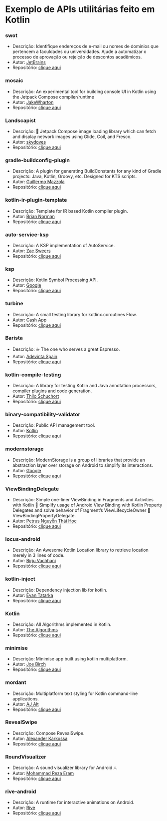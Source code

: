 # Exemplo de APIs utilitárias feito em Kotlin

### swot

* Descrição: Identifique endereços de e-mail ou nomes de domínios que pertencem a faculdades ou universidades. 
             Ajude a automatizar o processo de aprovação ou rejeição de descontos acadêmicos.
* Autor: [JetBrains](https://github.com/JetBrains)
* Repositório: [clique aqui](https://github.com/JetBrains/swot)

### mosaic

* Descrição: An experimental tool for building console UI in Kotlin using the Jetpack Compose compiler/runtime
* Autor: [JakeWharton](https://github.com/JakeWharton)
* Repositório: [clique aqui](https://github.com/JakeWharton/mosaic)

### Landscapist

* Descrição: 🍂 Jetpack Compose image loading library which can fetch and display network images using Glide, Coil, and Fresco.
* Autor: [skydoves](https://github.com/skydoves)
* Repositório: [clique aqui](https://github.com/skydoves/Landscapist)

### gradle-buildconfig-plugin

* Descrição: A plugin for generating BuildConstants for any kind of Gradle projects: Java, Kotlin, Groovy, etc. Designed for KTS scripts.
* Autor: [Guillermo Mazzola](https://github.com/gmazzo)
* Repositório: [clique aqui](https://github.com/gmazzo/gradle-buildconfig-plugin)

### kotlin-ir-plugin-template

* Descrição: Template for IR based Kotlin compiler plugin.
* Autor: [Brian Norman](https://github.com/bnorm)
* Repositório: [clique aqui](https://github.com/bnorm/kotlin-ir-plugin-template)

### auto-service-ksp

* Descrição: A KSP implementation of AutoService.
* Autor: [Zac Sweers](https://github.com/ZacSweers)
* Repositório: [clique aqui](https://github.com/ZacSweers/auto-service-ksp)

### ksp

* Descrição: Kotlin Symbol Processing API.
* Autor: [Google](https://github.com/google)
* Repositório: [clique aqui](https://github.com/google/ksp)

### turbine

* Descrição: A small testing library for kotlinx.coroutines Flow.
* Autor: [Cash App](https://github.com/cashapp)
* Repositório: [clique aqui](https://github.com/cashapp/turbine)

### Barista

* Descrição: ☕ The one who serves a great Espresso.
* Autor: [Adevinta Spain](https://github.com/AdevintaSpain)
* Repositório: [clique aqui](https://github.com/AdevintaSpain/Barista)

### kotlin-compile-testing

* Descrição: A library for testing Kotlin and Java annotation processors, compiler plugins and code generation.
* Autor: [Thilo Schuchort](https://github.com/tschuchortdev)
* Repositório: [clique aqui](https://github.com/tschuchortdev/kotlin-compile-testing)

### binary-compatibility-validator

* Descrição: Public API management tool.
* Autor: [Kotlin](https://github.com/Kotlin)
* Repositório: [clique aqui](https://github.com/Kotlin/binary-compatibility-validator)

### modernstorage

* Descrição: ModernStorage is a group of libraries that provide an abstraction layer over storage on Android to simplify its interactions.
* Autor: [Google](https://github.com/google)
* Repositório: [clique aqui](https://github.com/google/modernstorage)

### ViewBindingDelegate

* Descrição: Simple one-liner ViewBinding in Fragments and Activities with Kotlin 🍄 Simplify usage of Android View Binding with Kotlin Property Delegates and solve behavior of Fragment’s ViewLifecycleOwner 🌱 ViewBindingPropertyDelegate.
* Autor: [Petrus Nguyễn Thái Học](https://github.com/hoc081098)
* Repositório: [clique aqui](https://github.com/hoc081098/ViewBindingDelegate)

### locus-android

* Descrição: An Awesome Kotlin Location library to retrieve location merely in 3 lines of code.
* Autor: [Birju Vachhani](https://github.com/BirjuVachhani)
* Repositório: [clique aqui](https://github.com/BirjuVachhani/locus-android)

### kotlin-inject

* Descrição: Dependency injection lib for kotlin.
* Autor: [Evan Tatarka](https://github.com/evant)
* Repositório: [clique aqui](https://github.com/evant/kotlin-inject)

### Kotlin

* Descrição: All Algorithms implemented in Kotlin.
* Autor: [The Algorithms](https://github.com/TheAlgorithms)
* Repositório: [clique aqui](https://github.com/TheAlgorithms/Kotlin)

### minimise

* Descrição: Minimise app built using kotlin multiplatform.
* Autor: [Joe Birch](https://github.com/hitherejoe)
* Repositório: [clique aqui](https://github.com/hitherejoe/minimise)

### mordant

* Descrição: Multiplatform text styling for Kotlin command-line applications.
* Autor: [AJ Alt](https://github.com/ajalt)
* Repositório: [clique aqui](https://github.com/ajalt/mordant)

### RevealSwipe

* Descrição: Compose RevealSwipe.
* Autor: [Alexander Karkossa](https://github.com/ch4rl3x)
* Repositório: [clique aqui](https://github.com/ch4rl3x/RevealSwipe)

### RoundVisualizer

* Descrição: A sound visualizer library for Android 🎶.
* Autor: [Mohammad Reza Eram](https://github.com/mreram)
* Repositório: [clique aqui](https://github.com/mreram/RoundVisualizer)

### rive-android

* Descrição: A runtime for interactive animations on Android.
* Autor: [Rive](https://github.com/rive-app)
* Repositório: [clique aqui](https://github.com/rive-app/rive-android)

